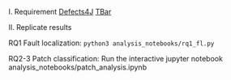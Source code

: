 I. Requirement
[Defects4J](https://github.com/rjust/defects4j)
[TBar](https://github.com/TruX-DTF/TBar/tree/master)

II. Replicate results

RQ1 Fault localization: `python3 analysis_notebooks/rq1_fl.py`

RQ2-3 Patch classification: Run the interactive jupyter notebook analysis_notebooks/patch_analysis.ipynb


